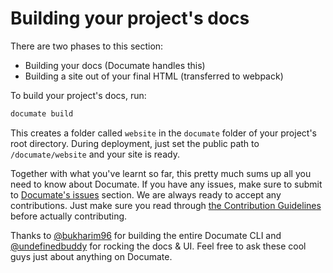 # Building your project's docs

There are two phases to this section:

- Building your docs (Documate handles this)
- Building a site out of your final HTML (transferred to webpack)

To build your project's docs, run:

```bash
documate build
```

This creates a folder called `website` in the `documate` folder of your project's root directory. During deployment, just set the public path to `/documate/website` and your site is ready.

Together with what you've learnt so far, this pretty much sums up all you need to know about Documate. If you have any issues, make sure to submit to [Documate's issues](https://github.com/bukharim96/documate/issues) section. We are always ready to accept any contributions. Just make sure you read through [the Contribution Guidelines](/docs/contributing) before actually contributing.

Thanks to [@bukharim96](https://twitter.com/bukharim96/) for building the entire Documate CLI and [@undefinedbuddy](https://twitter.com/undefinedbuddy/) for rocking the docs & UI. Feel free to ask these cool guys just about anything on Documate.
